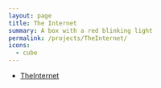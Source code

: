 ```yaml
---
layout: page
title: The Internet
summary: A box with a red blinking light 
permalink: /projects/TheInternet/
icons: 
  - cube
---
```




* [TheInternet](/TheInternet/)
